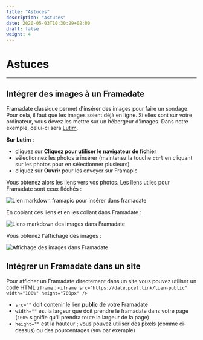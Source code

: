 ```yaml
---
title: "Astuces"
description: "Astuces"
date: 2020-05-03T10:30:29+02:00
draft: false
weight: 4
---
```


# Astuces
_____

## Intégrer des images à un Framadate

Framadate classique permet d'insérer des images pour faire un sondage. Pour cela, il faut que les images soient déjà en ligne. Si elles sont sur votre ordinateur, vous devez les mettre sur un hébergeur d'images. Dans notre exemple, celui-ci sera [Lutim](https://pic.infini.fr/).

**Sur Lutim** :

  * cliquez sur **Cliquez pour utiliser le navigateur de fichier**
  * sélectionnez les photos à insérer (maintenez la touche `ctrl` en cliquant sur les photos pour en sélectionner plusieurs)
  * cliquez sur **Ouvrir** pour les envoyer sur Framapic

Vous obtenez alors les liens vers vos photos. Les liens utiles pour Framadate sont ceux fléchés :

![Lien markdown framapic pour insérer dans framadate](../img/framapic_photo_date.png)

En copiant ces liens et en les collant dans Framadate :

![Liens markdown des images dans Framadate](../img/date_classique_liens_md.png)

Vous obtenez l'affichage des images :

![Affichage des images dans Framadate](../img/date_classique_images.png)

## Intégrer un Framadate dans un site

Pour afficher un Framadate directement dans un site vous pouvez utiliser un code HTML `iframe` : `<iframe src="https://date.pcet.link/lien-public" width="100%" height="700px" />`

  * `src=""` doit contenir le lien **public** de votre Framadate
  * `width=""` est la largeur que doit prendre le framadate dans votre page (`100%` signifie qu'il prendra toute la largeur de la page)
  * `height=""` est la hauteur ; vous pouvez utiliser des pixels (comme ci-dessus) ou des pourcentages (`90%` par exemple)
